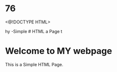 # 76
<@!DOCTYPE HTML>
<html>hy
<head8
  <title>-Simple 
# HTML a
    Page</ Litle>
</head11.>
</body>t
  <h1>Welcome to MY webpage</h4>
  <p>This is a Simple HTML Page.</p>
</body>
</html
